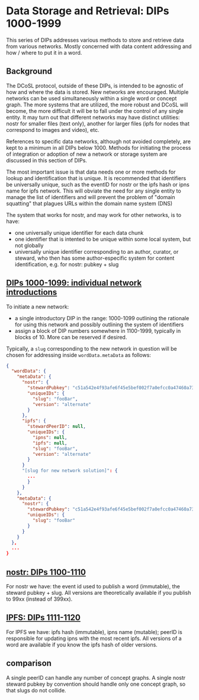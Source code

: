 Data Storage and Retrieval: DIPs 1000-1999
=====

This series of DIPs addresses various methods to store and retrieve data from various networks. Mostly concerned with data content addressing and how / where to put it in a word.

## Background

The DCoSL protocol, outside of these DIPs, is intended to be agnostic of how and where the data is stored. New networks are encouraged. Multiple networks can be used simultaneously within a single word or concept graph. The more systems that are utilized, the more robust and DCoSL will become, the more difficult it will be to fall under the control of any single entity. It may turn out that different networks may have distinct utilities: nostr for smaller files (text only), another for larger files (ipfs for nodes that correspond to images and video), etc.

References to specific data networks, although not avoided completely, are kept to a minimum in all DIPs below 1000. Methods for initiating the process of integration or adoption of new a network or storage system are discussed in this section of DIPs.

The most important issue is that data needs one or more methods for lookup and identification that is unique. It is recommended that identifiers be universally unique, such as the eventID for nostr or the ipfs hash or ipns name for ipfs network. This will obviate the need for any single entity to manage the list of identifiers and will prevent the problem of "domain squatting" that plagues URLs within the domain name system (DNS)

The system that works for nostr, and may work for other networks, is to have:
- one universally unique identifier for each data chunk
- one identifier that is intented to be unique within some local system, but not globally
- universally unique identifier corresponding to an author, curator, or steward, who then has some author-especific system for content identification, e.g. for nostr: pubkey + slug

## [DIPs 1000-1099: individual network introductions](networkIntroductions)

To initiate a new network:
- a single introductory DIP in the range: 1000-1099 outlining the rationale for using this network and possibly outlining the system of identifiers 
- assign a block of DIP numbers somewhere in 1100-1999, typically in blocks of 10. More can be reserved if desired.

Typically, a `slug` corresponding to the new network in question will be chosen for addressing inside `wordData.metaData` as follows:

```json
{
  "wordData": {
    "metaData": {
      "nostr": {
        "stewardPubkey": "c51a542e4f93afe6f45e5bef002f7a0efcc0a47460a736654c0bee5402c482fa",
        "uniqueIDs": {
          "slug": "fooBar",
          "version": "alternate"
        }
      },
      "ipfs": {
        "stewardPeerID": null,
        "uniqueIDs": {
          "ipns": null,
          "ipfs": null,
          "slug": "fooBar",
          "version": "alternate"
        }
      }
      "[slug for new network solution]": {
        ...
        }
      }
    },
    "metaData": {
      "nostr": {
        "stewardPubkey": "c51a542e4f93afe6f45e5bef002f7a0efcc0a47460a736654c0bee5402c482fa",
        "uniqueIDs": {
          "slug": "fooBar"
        }
      }
    }
  },
  ...
}
```

## [nostr: DIPs 1100-1110](nostr)

For nostr we have: the event id used to publish a word (immutable), the steward pubkey + slug. All versions are theoretically available if you publish to 99xx (instead of 399xx).

## [IPFS: DIPs 1111-1120](ipfs)

For IPFS we have: ipfs hash (immutable), ipns name (mutable); peerID is responsible for updating ipns with the most recent ipfs. All versions of a word are available if you know the ipfs hash of older versions.

## comparison

A single peerID can handle any number of concept graphs. A single nostr steward pubkey by convention should handle only one concept graph, so that slugs do not collide. 
